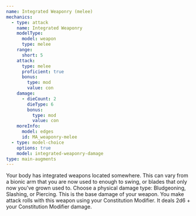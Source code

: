 ```yaml
---
name: Integrated Weaponry (melee)
mechanics:
  - type: attack
    name: Integrated Weaponry
    modelType:
      model: weapon
      type: melee
    range:
      short: 5
    attack:
      type: melee
      proficient: true
      bonus:
        type: mod
        value: con
    damage:
      - dieCount: 2
        dieType: 6
        bonus:
          type: mod
          value: con
    moreInfo:
      model: edges
      id: MA_weaponry-melee
  - type: model-choice
    options: true
    model: integrated-weaponry-damage
type: main-augments
---
```

Your body has integrated weapons located somewhere. This can vary from a bionic arm that you are now used to enough
to swing, or blades that only now you've grown used to. Choose a physical damage type: Bludgeoning, Slashing, or Piercing. This is the base damage of your weapon.
You make attack rolls with this weapon using your Constitution Modifier. It deals 2d6 + your Constitution Modifier damage.
